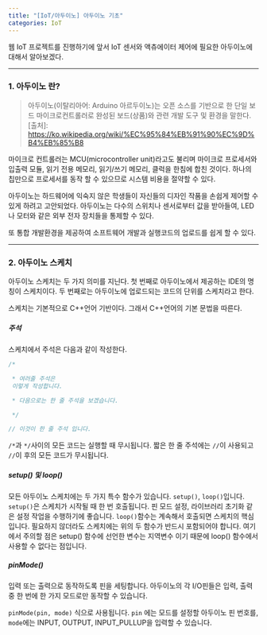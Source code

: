 ```yaml
---
title: "[IoT/아두이노] 아두이노 기초"
categories: IoT
---
```




웹 IoT 프로젝트를 진행하기에 앞서 IoT 센서와 액츄에이터 제어에 필요한 아두이노에 대해서 알아보겠다.

---

### 1. 아두이노 란?

> 아두이노(이탈리아어: Arduino 아르두이노)는 오픈 소스를 기반으로 한 단일 보드 마이크로컨트롤러로 완성된 보드(상품)와 관련 개발 도구 및 환경을 말한다.
> [출처]: https://ko.wikipedia.org/wiki/%EC%95%84%EB%91%90%EC%9D%B4%EB%85%B8

마이크로 컨트롤러는 MCU(microcontroller unit)라고도 불리며 마이크로 프로세서와 입출력 모듈, 읽기 전용 메모리, 읽기/쓰기 메모리, 클럭을 한침에 합친 것이다. 하나의 칩만으로 프로세서를 동작 할 수 있으므로 시스템 비용을 절약할 수 있다.

아두이노는 하드웨어에 익숙지 않은 학생들이 자신들의 디자인 작품을 손쉽게 제어할 수 있게 하려고 고안되었다. 아두이노는 다수의 스위치나 센서로부터 값을 받아들여, LED나 모터와 같은 외부 전자 장치들을 통제할 수 있다.

또 통합 개발환경을 제공하여 소프트웨어 개발과 실행코드의 업로드를 쉽게 할 수 있다.

---

### 2. 아두이노 스케치

아두이노 스케치는 두 가지 의미를 지닌다. 첫 번째로 아두이노에서 제공하는 IDE의 명칭이 스케치이다. 두 번째로는 아두이노에 업로드되는 코드의 단위를 스케치라고 한다.

스케치는 기본적으로 C++언어 기반이다. 그래서 C++언어의 기본 문법을 따른다.

##### 주석

스케치에서 주석은 다음과 같이 작성한다.

```c++
/*

 * 여러줄 주석은
 이렇게 작성합니다.

 * 다음으로는 한 줄 주석을 보겠습니다.

 */

// 이것이 한 줄 주석 입니다.
```

 `/*`과 `*/`사이의 모든 코드는 실행할 때 무시됩니다. 짧은 한 줄 주석에는 `//`이 사용되고 `//`이 후의 모든 코드가 무시됩니다.

##### setup() 및 loop()

모든 아두이노 스케치에는 두 가지 특수 함수가 있습니다. `setup()`, `loop()`입니다. `setup()`은 스케치가 시작될 때 한 번 호출됩니다. 핀 모드 설정, 라이브러리 초기화 같은 설정 작업을 수행하기에 좋습니다. `loop()`함수는 계속해서 호출되면 스케치의 핵심입니다. 필요하지 않더라도 스케치에는 위의 두 함수가 반드시 포함되어야 합니다. 여기에서 주의할 점은 setup() 함수에 선언한 변수는 지역변수 이기 때문에 loop() 함수에서 사용할 수 없다는 점입니다.

##### pinMode()

입력 또는 출력으로 동작하도록 핀을 세팅합니다. 아두이노의 각 I/O핀들은 입력, 출력 중 한 번에 한 가지 모드로만 동작할 수 있습니다.

`pinMode(pin, mode)` 식으로 사용됩니다. `pin` 에는 모드를 설정할 아두이노 핀 번호를, `mode`에는 INPUT, OUTPUT, INPUT_PULLUP을 입력할 수 있습니다.

